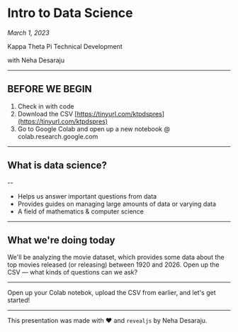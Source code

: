 # Intro to Data Science

*March 1, 2023*

Kappa Theta Pi Technical Development

with Neha Desaraju

---

## BEFORE WE BEGIN

1. Check in with code 
2. Download the CSV [https://tinyurl.com/ktpdspres](https://tinyurl.com/ktpdspres)
3. Go to Google Colab and open up a new notebook @ colab.research.google.com

---

## What is data science?

--

* Helps us answer important questions from data
* Provides guides on managing large amounts of data or varying data
* A field of mathematics & computer science

---

## What we're doing today

We'll be analyzing the movie dataset, which provides some data about the top movies released (or releasing) between 1920 and 2026. Open up the CSV — what kinds of questions can we ask?

---

Open up your Colab notebok, upload the CSV from earlier, and let's get started!

---

This presentation was made with ❤️ and `revealjs` by Neha Desaraju.